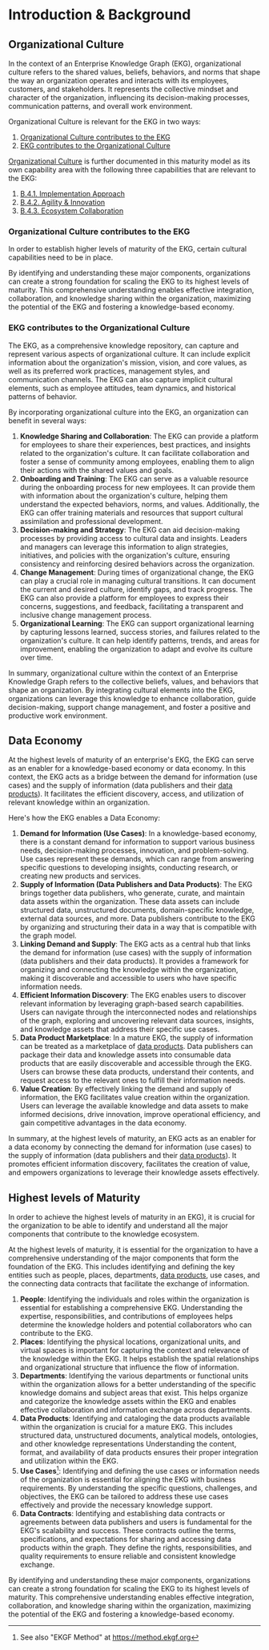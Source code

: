 # Introduction & Background

## Organizational Culture

In the context of an Enterprise Knowledge Graph (EKG), organizational culture refers to the shared values,
beliefs, behaviors, and norms that shape the way an organization operates and interacts with its employees,
customers, and stakeholders.
It represents the collective mindset and character of the organization, influencing its decision-making processes,
communication patterns, and overall work environment.

Organizational Culture is relevant for the EKG in two ways:

1. [Organizational Culture contributes to the EKG](#organizational-culture-contributes-to-the-ekg)
2. [EKG contributes to the Organizational Culture](#ekg-contributes-to-the-organizational-culture)

[Organizational Culture](../organizational-culture) is further documented in this maturity model as its
own capability area with the following three capabilities that are relevant to the EKG:

1. [B.4.1. Implementation Approach](../organizational-culture/implementation-approach)
2. [B.4.2. Agility & Innovation](../organizational-culture/agility-and-innovation)
3. [B.4.3. Ecosystem Collaboration](../organizational-culture/ecosystem-collaboration)

### Organizational Culture contributes to the EKG

In order to establish higher levels of maturity of the EKG, certain cultural capabilities need to be
in place.

By identifying and understanding these major components, organizations can create a strong foundation for
scaling the EKG to its highest levels of maturity. 
This comprehensive understanding enables effective integration, collaboration, and knowledge sharing 
within the organization, maximizing the potential of the EKG and fostering a knowledge-based economy.
 
### EKG contributes to the Organizational Culture

The EKG, as a comprehensive knowledge repository, can capture and represent various aspects of 
organizational culture. 
It can include explicit information about the organization's mission, vision, and core values, 
as well as its preferred work practices, management styles, and communication channels. 
The EKG can also capture implicit cultural elements, such as employee attitudes, team dynamics, 
and historical patterns of behavior.

By incorporating organizational culture into the EKG, an organization can benefit in several ways:

1. **Knowledge Sharing and Collaboration**: The EKG can provide a platform for employees to share their 
   experiences, best practices, and insights related to the organization's culture. 
   It can facilitate collaboration and foster a sense of community among employees, 
   enabling them to align their actions with the shared values and goals.
2. **Onboarding and Training**: The EKG can serve as a valuable resource during the onboarding process for 
   new employees. It can provide them with information about the organization's culture, 
   helping them understand the expected behaviors, norms, and values. 
   Additionally, the EKG can offer training materials and resources that support cultural assimilation 
   and professional development.
3. **Decision-making and Strategy**: The EKG can aid decision-making processes by providing access to 
   cultural data and insights. 
   Leaders and managers can leverage this information to align strategies, initiatives, and policies with 
   the organization's culture, ensuring consistency and reinforcing desired behaviors across the organization.
4. **Change Management**: During times of organizational change, the EKG can play a crucial role in managing
   cultural transitions. 
   It can document the current and desired culture, identify gaps, and track progress. 
   The EKG can also provide a platform for employees to express their concerns, suggestions, and feedback, 
   facilitating a transparent and inclusive change management process.
5. **Organizational Learning**: The EKG can support organizational learning by capturing lessons learned, 
   success stories, and failures related to the organization's culture. 
   It can help identify patterns, trends, and areas for improvement, enabling the organization to adapt 
   and evolve its culture over time.

In summary, organizational culture within the context of an Enterprise Knowledge Graph refers to the 
collective beliefs, values, and behaviors that shape an organization. 
By integrating cultural elements into the EKG, organizations can leverage this knowledge to enhance collaboration, 
guide decision-making, support change management, and foster a positive and productive work environment.

## Data Economy

At the highest levels of maturity of an enterprise's EKG, the EKG can serve as an enabler
for a knowledge-based economy or data economy. 
In this context, the EKG acts as a bridge between the demand for information (use cases) and the 
supply of information (data publishers and their [data products](https://data-product.ekgf.org)). 
It facilitates the efficient discovery, access, and utilization of relevant knowledge within an organization.

Here's how the EKG enables a Data Economy:

1. **Demand for Information (Use Cases)**: In a knowledge-based economy, there is a constant demand 
   for information to support various business needs, decision-making processes, innovation, 
   and problem-solving. Use cases represent these demands, which can range from answering specific
   questions to developing insights, conducting research, or creating new products and services.
2. **Supply of Information (Data Publishers and Data Products)**: The EKG brings together 
   data publishers, who generate, curate, and maintain data assets within the organization. 
   These data assets can include structured data, unstructured documents, domain-specific knowledge, 
   external data sources, and more. Data publishers contribute to the EKG by organizing and 
   structuring their data in a way that is compatible with the graph model.
3. **Linking Demand and Supply**: The EKG acts as a central hub that links the demand for 
   information (use cases) with the supply of information (data publishers and their data 
   products). 
   It provides a framework for organizing and connecting the knowledge within the organization, 
   making it discoverable and accessible to users who have specific information needs.
4. **Efficient Information Discovery**: The EKG enables users to discover relevant information
   by leveraging graph-based search capabilities. 
   Users can navigate through the interconnected nodes and relationships of the graph, exploring
   and uncovering relevant data sources, insights, and knowledge assets that address their 
   specific use cases.
5. **Data Product Marketplace**: In a mature EKG, the supply of information can be treated as a 
   marketplace of [data products](https://data-product.ekgf.org). 
   Data publishers can package their data and knowledge assets into consumable data products 
   that are easily discoverable and accessible through the EKG. 
   Users can browse these data products, understand their contents, and request access to the
   relevant ones to fulfill their information needs.
6. **Value Creation**: By effectively linking the demand and supply of information, the EKG 
   facilitates value creation within the organization.
   Users can leverage the available knowledge and data assets to make informed decisions, 
   drive innovation, improve operational efficiency, and gain competitive advantages in the
   data economy.

In summary, at the highest levels of maturity, an EKG acts as an 
enabler for a data economy by connecting the demand for information (use cases) to the 
supply of information (data publishers and their [data products](https://data-product.ekgf.org)). 
It promotes efficient information discovery, facilitates the creation of value, and empowers 
organizations to leverage their knowledge assets effectively.

## Highest levels of Maturity

In order to achieve the highest levels of maturity in an EKG), it is crucial for the organization
to be able to identify and understand all the major components that contribute to the knowledge 
ecosystem. 

At the highest levels of maturity, it is essential for the organization to have a comprehensive 
understanding of the major components that form the foundation of the EKG. 
This includes identifying and defining the key entities such as people, places, departments, 
[data products](https://data-product.ekgf.org), use cases, and the connecting data contracts 
that facilitate the exchange of information.

1. **People**: Identifying the individuals and roles within the organization is essential for 
   establishing a comprehensive EKG. Understanding the expertise, responsibilities, and 
   contributions of employees helps determine the knowledge holders and potential collaborators 
   who can contribute to the EKG.
2. **Places**: Identifying the physical locations, organizational units, and virtual spaces is 
   important for capturing the context and relevance of the knowledge within the EKG.
   It helps establish the spatial relationships and organizational structure that influence the 
   flow of information. 
3. **Departments**: Identifying the various departments or functional units within the organization 
   allows for a better understanding of the specific knowledge domains and subject areas that exist.
   This helps organize and categorize the knowledge assets within the EKG and enables effective 
   collaboration and information exchange across departments.
4. **Data Products**: Identifying and cataloging the data products available within the organization
   is crucial for a mature EKG. This includes structured data, unstructured documents, 
   analytical models, ontologies, and other knowledge representations
   Understanding the content, format, and availability of data products ensures their proper 
   integration and utilization within the EKG.
5. **Use Cases**[^method]: Identifying and defining the use cases or information needs of the organization 
   is essential for aligning the EKG with business requirements. 
   By understanding the specific questions, challenges, and objectives, the EKG can be tailored to
   address these use cases effectively and provide the necessary knowledge support. 
6. **Data Contracts**: Identifying and establishing data contracts or agreements between data 
   publishers and users is fundamental for the EKG's scalability and success. 
   These contracts outline the terms, specifications, and expectations for sharing and accessing 
   data products within the graph. 
   They define the rights, responsibilities, and quality requirements to ensure reliable and
   consistent knowledge exchange.

By identifying and understanding these major components, organizations can create a strong foundation
for scaling the EKG to its highest levels of maturity. 
This comprehensive understanding enables effective integration, collaboration, and knowledge sharing 
within the organization, maximizing the potential of the EKG and fostering a knowledge-based economy.

[^method]: See also "EKGF Method" at https://method.ekgf.org
